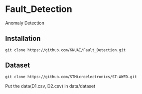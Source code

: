 # Fault_Detection
Anomaly Detection

## Installation
```
git clone https://github.com/KNUAI/Fault_Detection.git
```

## Dataset
```
git clone https://github.com/STMicroelectronics/ST-AWFD.git
```
Put the data(D1.csv, D2.csv) in data/dataset
